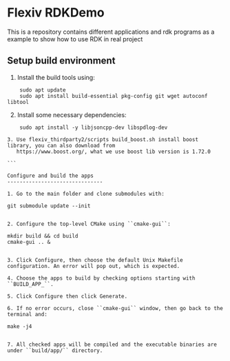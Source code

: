 Flexiv RDKDemo
===============

This is a repository contains different applications and rdk programs as a example to show how to use RDK in real project

Setup build environment
-----------------------

1. Install the build tools using:

````
    sudo apt update
    sudo apt install build-essential pkg-config git wget autoconf libtool
````

2. Install some necessary dependencies:

````
    sudo apt install -y libjsoncpp-dev libspdlog-dev 

3. Use flexiv_thirdparty2/scripts build_boost.sh install boost library, you can also download from
   https://www.boost.org/, what we use boost lib version is 1.72.0

```

Configure and build the apps
-------------------------------

1. Go to the main folder and clone submodules with:

````
    git submodule update --init
````

2. Configure the top-level CMake using ``cmake-gui``:

````
    mkdir build && cd build
    cmake-gui .. &
````

3. Click Configure, then choose the default Unix Makefile configuration. An error will pop out, which is expected.

4. Choose the apps to build by checking options starting with ``BUILD_APP_``.

5. Click Configure then click Generate.

6. If no error occurs, close ``cmake-gui`` window, then go back to the terminal and:

````
    make -j4
````

7. All checked apps will be compiled and the executable binaries are under ``build/app/`` directory.
